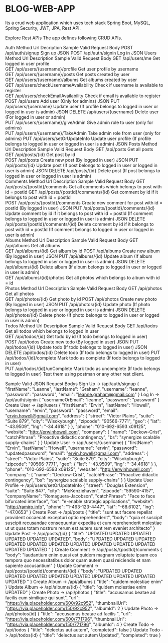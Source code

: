 # BLOG-WEB-APP 
Its a crud  web application which uses tech stack Spring Boot, MySQL, Spring Security, JWT, JPA, Rest API.



Explore Rest APIs
The app defines following CRUD APIs.

Auth
Method	Url	Decription	Sample Valid Request Body
POST	/api/auth/signup	Sign up	JSON
POST	/api/auth/signin	Log in	JSON
Users
Method	Url	Description	Sample Valid Request Body
GET	/api/users/me	Get logged in user profile	
GET	/api/users/{username}/profile	Get user profile by username	
GET	/api/users/{username}/posts	Get posts created by user	
GET	/api/users/{username}/albums	Get albums created by user	
GET	/api/users/checkUsernameAvailability	Check if username is available to register	
GET	/api/users/checkEmailAvailability	Check if email is available to register	
POST	/api/users	Add user (Only for admins)	JSON
PUT	/api/users/{username}	Update user (If profile belongs to logged in user or logged in user is admin)	JSON
DELETE	/api/users/{username}	Delete user (For logged in user or admin)	
PUT	/api/users/{username}/giveAdmin	Give admin role to user (only for admins)	
PUT	/api/users/{username}/TakeAdmin	Take admin role from user (only for admins)	
PUT	/api/users/setOrUpdateInfo	Update user profile (If profile belongs to logged in user or logged in user is admin)	JSON
Posts
Method	Url	Description	Sample Valid Request Body
GET	/api/posts	Get all posts	
GET	/api/posts/{id}	Get post by id	
POST	/api/posts	Create new post (By logged in user)	JSON
PUT	/api/posts/{id}	Update post (If post belongs to logged in user or logged in user is admin)	JSON
DELETE	/api/posts/{id}	Delete post (If post belongs to logged in user or logged in user is admin)	
Comments
Method	Url	Description	Sample Valid Request Body
GET	/api/posts/{postId}/comments	Get all comments which belongs to post with id = postId	
GET	/api/posts/{postId}/comments/{id}	Get comment by id if it belongs to post with id = postId	
POST	/api/posts/{postId}/comments	Create new comment for post with id = postId (By logged in user)	JSON
PUT	/api/posts/{postId}/comments/{id}	Update comment by id if it belongs to post with id = postId (If comment belongs to logged in user or logged in user is admin)	JSON
DELETE	/api/posts/{postId}/comments/{id}	Delete comment by id if it belongs to post with id = postId (If comment belongs to logged in user or logged in user is admin)	
Albums
Method	Url	Description	Sample Valid Request Body
GET	/api/albums	Get all albums	
GET	/api/albums/{id}	Get album by id	
POST	/api/albums	Create new album (By logged in user)	JSON
PUT	/api/albums/{id}	Update album (If album belongs to logged in user or logged in user is admin)	JSON
DELETE	/api/albums/{id}	Delete album (If album belongs to logged in user or logged in user is admin)	
GET	/api/albums/{id}/photos	Get all photos which belongs to album with id = id	
Photos
Method	Url	Description	Sample Valid Request Body
GET	/api/photos	Get all photos	
GET	/api/photos/{id}	Get photo by id	
POST	/api/photos	Create new photo (By logged in user)	JSON
PUT	/api/photos/{id}	Update photo (If photo belongs to logged in user or logged in user is admin)	JSON
DELETE	/api/photos/{id}	Delete photo (If photo belongs to logged in user or logged in user is admin)	
Todos
Method	Url	Description	Sample Valid Request Body
GET	/api/todos	Get all todos which belongs to logged in user	
GET	/api/todos/{id}	Get todo by id (If todo belongs to logged in user)	
POST	/api/todos	Create new todo (By logged in user)	JSON
PUT	/api/todos/{id}	Update todo (If todo belongs to logged in user)	JSON
DELETE	/api/todos/{id}	Delete todo (If todo belongs to logged in user)	
PUT	/api/todos/{id}/complete	Mark todo as complete (If todo belongs to logged in user)	
PUT	/api/todos/{id}/unComplete	Mark todo as uncomplete (If todo belongs to logged in user)	
Test them using postman or any other rest client.

Sample Valid JSON Request Bodys
Sign Up -> /api/auth/signup
{
	"firstName": "Leanne",
	"lastName": "Graham",
	"username": "leanne",
	"password": "password",
	"email": "leanne.graham@gmail.com"
}
Log In -> /api/auth/signin
{
	"usernameOrEmail": "leanne",
	"password": "password"
}
Create User -> /api/users
{
	"firstName": "Ervin",
	"lastName": "Howell",
	"username": "ervin",
	"password": "password",
	"email": "ervin.howell@gmail.com",
	"address": {
		"street": "Victor Plains",
		"suite": "Suite 879",
		"city": "Wisokyburgh",
		"zipcode": "90566-7771",
		"geo": {
			"lat": "-43.9509",
			"lng": "-34.4618"
		}
	},
	"phone": "010-692-6593 x09125",
	"website": "http://erwinhowell.com",
	"company": {
		"name": "Deckow-Crist",
		"catchPhrase": "Proactive didactic contingency",
		"bs": "synergize scalable supply-chains"
	}
}
Update User -> /api/users/{username}
{
	"firstName": "Ervin",
	"lastName": "Howell",
	"username": "ervin",
	"password": "updatedpassword",
	"email": "ervin.howell@gmail.com",
	"address": {
		"street": "Victor Plains",
		"suite": "Suite 879",
		"city": "Wisokyburgh",
		"zipcode": "90566-7771",
		"geo": {
			"lat": "-43.9509",
			"lng": "-34.4618"
		}
	},
	"phone": "010-692-6593 x09125",
	"website": "http://erwinhowell.com",
	"company": {
		"name": "Deckow-Crist",
		"catchPhrase": "Proactive didactic contingency",
		"bs": "synergize scalable supply-chains"
	}
}
Update User Profile -> /api/users/setOrUpdateInfo
{
	"street": "Douglas Extension",
	"suite": "Suite 847",
	"city": "McKenziehaven",
	"zipcode": "59590-4157",
	"companyName": "Romaguera-Jacobson",
	"catchPhrase": "Face to face bifurcated interface",
	"bs": "e-enable strategic applications",
	"website": "http://ramiro.info",
	"phone": "1-463-123-4447",
	"lat": "-68.6102",
	"lng": "-47.0653"
}
Create Post -> /api/posts
{
	"title": "sunt aut facere repellat provident occaecati excepturi optio reprehenderit",
	"body": "quia et suscipit suscipit recusandae consequuntur expedita et cum reprehenderit molestiae ut ut quas totam nostrum rerum est autem sunt rem eveniet architecto"
}
Update Post -> /api/posts/{id}
{
	"title": "UPDATED UPDATED UPDATED UPDATED UPDATED UPDATED",
	"body": "UPDATED UPDATED UPDATED UPDATED UPDATED UPDATED UPDATED UPDATED UPDATED UPDATED UPDATED UPDATED "
}
Create Comment -> /api/posts/{postId}/comments
{
	"body": "laudantium enim quasi est quidem magnam voluptate ipsam eos tempora quo necessitatibus dolor quam autem quasi reiciendis et nam sapiente accusantium"
}
Update Comment -> /api/posts/{postId}/comments/{id}
{
	"body": "UPDATED UPDATED UPDATED UPDATED UPDATED UPDATED UPDATED UPDATED UPDATED UPDATED "
}
Create Album -> /api/albums
{
	"title": "quidem molestiae enim"
}
Update Album -> /api/albums/{id}
{
	"title": "quidem molestiae enim UPDATED"
}
Create Photo -> /api/photos
{
	"title": "accusamus beatae ad facilis cum similique qui sunt",
	"url": "https://via.placeholder.com/600/92c952",
	"thumbnailUrl": "https://via.placeholder.com/150/92c952",
	"albumId": 2
}
Update Photo -> /api/photos{id}
{
	"title": "accusamus beatae ad facilis ",
	"url": "https://via.placeholder.com/600/771796",
	"thumbnailUrl": "https://via.placeholder.com/150/771796",
	"albumId": 4
}
Create Todo -> /api/todos
{
	"title": "delectus aut autem",
	"completed": false
}
Update Todo -> /api/todos{id}
{
	"title": "delectus aut autem Updated",
	"completed": true
}
